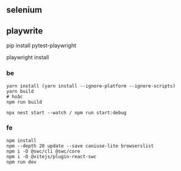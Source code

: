 ## selenium

## playwrite

pip install pytest-playwright

playwright install 

### be
```
yarn install (yarn install --ignore-platform --ignore-scripts)
yarn build
# hoặc
npm run build

npx nest start --watch / npm run start:debug
```

### fe
```
npm install 
npm --depth 20 update --save caniuse-lite browserslist 
npm i -D @swc/cli @swc/core
npm i -D @vitejs/plugin-react-swc
npm run dev
```